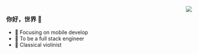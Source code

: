 <img align="right" src="https://github-readme-stats.vercel.app/api?username=smallfan&show_icons=true&hide_title=true&hide_border=true&theme=gruvbox" />

### 你好，世界 👋

- :orange_book: Focusing on mobile develop
- :hammer: To be a full stack engineer
- :musical_note: Classical violinist
